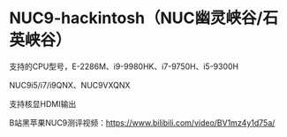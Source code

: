 # NUC9-hackintosh（NUC幽灵峡谷/石英峡谷）

支持的CPU型号，E-2286M、i9-9980HK、i7-9750H、i5-9300H


 NUC9i5/i7/i9QNX、NUC9VXQNX

支持核显HDMI输出

B站黑苹果NUC9测评视频：https://www.bilibili.com/video/BV1mz4y1d75a/
